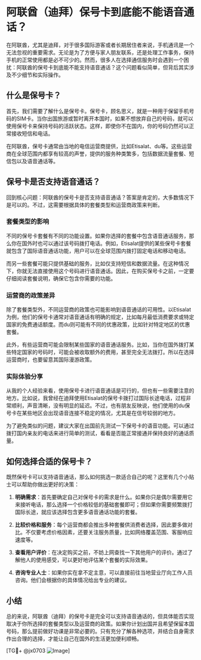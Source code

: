 # 阿联酋（迪拜）保号卡到底能不能语音通话？

在阿联酋，尤其是迪拜，对于很多国际游客或者长期居住者来说，手机通讯是一个无法忽视的重要需求。无论是为了方便与家人朋友联系，还是处理工作事务，保持手机的正常使用都是必不可少的。然而，很多人在选择通信服务时会遇到一个困扰：阿联酋的保号卡到底能不能支持语音通话？这个问题看似简单，但背后其实涉及不少细节和实际操作。

## 什么是保号卡？

首先，我们需要了解什么是保号卡。保号卡，顾名思义，就是一种用于保留手机号码的SIM卡。当你出国旅游或暂时离开本国时，如果不想放弃自己的号码，就可以使用保号卡来保持号码的活跃状态。这样，即使你不在国内，你的号码仍然可以正常接收短信和电话。

在阿联酋，保号卡通常由当地的电信运营商提供，比如Etisalat、du等。这些运营商在全球范围内都享有较高的声誉，提供的服务种类繁多，包括数据流量套餐、短信包以及语音通话等。

## 保号卡是否支持语音通话？

回到核心问题：阿联酋的保号卡是否支持语音通话？答案是肯定的，大多数情况下是可以的。不过，这需要根据具体的套餐类型和运营商政策来判断。

### 套餐类型的影响

不同的保号卡套餐有不同的功能设置。如果你选择的套餐中包含语音通话服务，那么你在国外时也可以通过该号码拨打电话。例如，Etisalat提供的某些保号卡套餐就包含了国际语音通话功能，用户可以在全球范围内拨打固定电话和移动电话。

而另一些套餐可能只提供基础的服务，比如仅支持短信和数据流量。在这种情况下，你就无法直接使用这个号码进行语音通话。因此，在购买保号卡之前，一定要仔细阅读套餐说明，确保它包含你需要的功能。

### 运营商的政策差异

除了套餐类型外，不同运营商的政策也可能影响到语音通话的可用性。以Etisalat为例，他们的保号卡通常对语音通话有明确的规定，比如每月最低消费要求或特定国家的免费通话额度。而du则可能有不同的优惠政策，比如针对特定地区的优惠套餐。

此外，有些运营商可能会限制某些国家的语音通话服务。比如，当你在国外拨打某些特定国家的号码时，可能会被收取额外的费用，甚至完全无法拨打。所以在选择运营商时，也要留意其国际漫游政策。

### 实际体验分享

从我的个人经验来看，使用保号卡进行语音通话是可行的，但也有一些需要注意的地方。比如说，我曾经在迪拜使用Etisalat的保号卡拨打过国际长途电话，过程非常顺利，声音清晰，没有明显的延迟。不过，也有朋友反映说，他们使用的du保号卡在某些地区会出现语音连接不稳定的情况，尤其是在信号较弱的地方。

为了避免类似的问题，建议大家在出国前先测试一下保号卡的语音功能。可以通过拨打国内亲友的电话来进行简单的测试，看看是否能正常接通并保持良好的通话质量。

## 如何选择合适的保号卡？

既然保号卡可以支持语音通话，那么如何挑选一款适合自己的呢？这里有几个小贴士可以帮助你做出更好的决策：

1. **明确需求**：首先要确定自己对保号卡的需求是什么。如果你只是偶尔需要用它来接听电话，那么选择一个价格较低的基础套餐即可；但如果你需要频繁拨打国际长途，就应该选择包含更多语音通话功能的套餐。

2. **比较价格和服务**：每个运营商都会推出多种套餐供消费者选择，因此要多做对比。不仅要考虑价格因素，还要关注服务质量，比如网络覆盖范围、客服响应速度等。

3. **查看用户评价**：在决定购买之前，不妨上网查找一下其他用户的评价。通过了解他人的使用感受，可以更好地评估某个套餐的实际效果。

4. **咨询专业人士**：如果你实在拿不定主意，可以直接前往当地营业厅向工作人员咨询。他们会根据你的具体情况给出专业的建议。

## 小结

总的来说，阿联酋（迪拜）的保号卡是完全可以支持语音通话的，但具体能否实现取决于你所选择的套餐类型以及运营商的政策。如果你计划出国并且希望保留本国号码，那么提前做好功课是非常必要的。只有充分了解各种选项，并结合自身需求作出合理的选择，才能让自己在国外的生活更加便利顺畅。

[TG💪+ @jx0703 ![Image](https://github.com/user-attachments/assets/dbca1d08-cadb-493c-b0ec-ad6f7a83f270)]